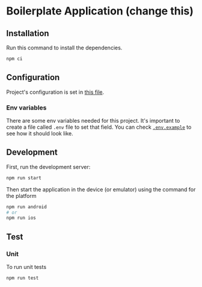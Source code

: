 # Boilerplate Application (change this)

## Installation

Run this command to install the dependencies.

```bash
npm ci
```

## Configuration

Project's configuration is set in [this file](./src/config.ts).

### Env variables

There are some env variables needed for this project. It's important to create a file called `.env` file to set that field. You can check [`.env.example`](./.env.example) to see how it should look like.

## Development

First, run the development server:

```bash
npm run start
```

Then start the application in the device (or emulator) using the command for the platform
```bash
npm run android
# or
npm run ios
```

## Test

### Unit

To run unit tests
```bash
npm run test
```

